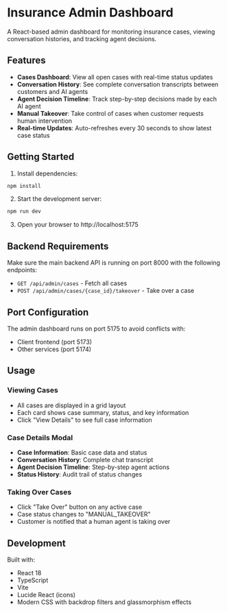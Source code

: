 # Insurance Admin Dashboard

A React-based admin dashboard for monitoring insurance cases, viewing conversation histories, and tracking agent decisions.

## Features

- **Cases Dashboard**: View all open cases with real-time status updates
- **Conversation History**: See complete conversation transcripts between customers and AI agents
- **Agent Decision Timeline**: Track step-by-step decisions made by each AI agent
- **Manual Takeover**: Take control of cases when customer requests human intervention
- **Real-time Updates**: Auto-refreshes every 30 seconds to show latest case status

## Getting Started

1. Install dependencies:
```bash
npm install
```

2. Start the development server:
```bash
npm run dev
```

3. Open your browser to http://localhost:5175

## Backend Requirements

Make sure the main backend API is running on port 8000 with the following endpoints:
- `GET /api/admin/cases` - Fetch all cases
- `POST /api/admin/cases/{case_id}/takeover` - Take over a case

## Port Configuration

The admin dashboard runs on port 5175 to avoid conflicts with:
- Client frontend (port 5173)
- Other services (port 5174)

## Usage

### Viewing Cases
- All cases are displayed in a grid layout
- Each card shows case summary, status, and key information
- Click "View Details" to see full case information

### Case Details Modal
- **Case Information**: Basic case data and status
- **Conversation History**: Complete chat transcript
- **Agent Decision Timeline**: Step-by-step agent actions
- **Status History**: Audit trail of status changes

### Taking Over Cases
- Click "Take Over" button on any active case
- Case status changes to "MANUAL_TAKEOVER"
- Customer is notified that a human agent is taking over

## Development

Built with:
- React 18
- TypeScript
- Vite
- Lucide React (icons)
- Modern CSS with backdrop filters and glassmorphism effects
